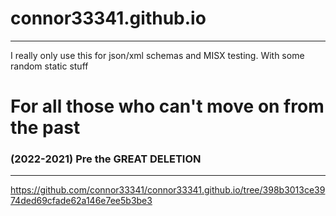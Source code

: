# connor33341.github.io
---
I really only use this for json/xml schemas and MISX testing. With some random static stuff

# For all those who can't move on from the past
### (2022-2021) Pre the GREAT DELETION
---
https://github.com/connor33341/connor33341.github.io/tree/398b3013ce3974ded69cfade62a146e7ee5b3be3

